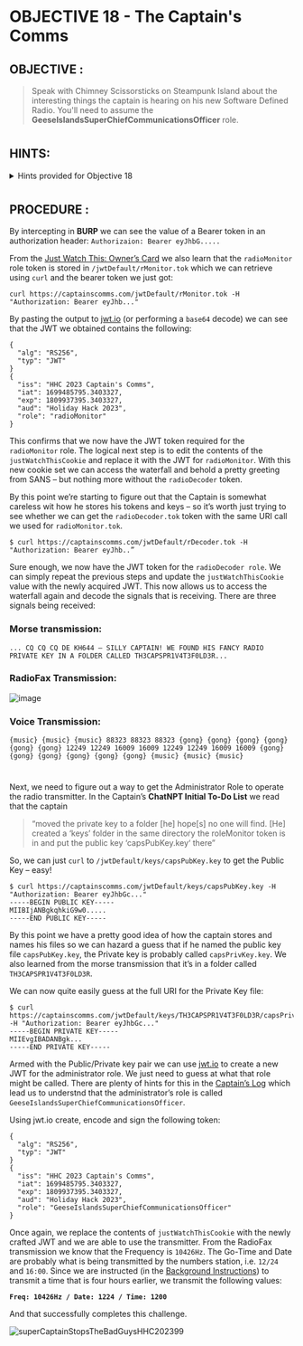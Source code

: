 # OBJECTIVE 18 - The Captain's Comms #

## OBJECTIVE : ##
>Speak with Chimney Scissorsticks on Steampunk Island about the interesting things the captain is hearing on his new Software Defined Radio. You'll need to assume the **GeeseIslandsSuperChiefCommunicationsOfficer** role.
#  

## HINTS: ##
<details>
  <summary>Hints provided for Objective 18</summary>
  
>-	I hear the Captain likes to abbreviate words in his filenames; shortening some words to just 1,2,3, or 4 letters.
>-	Web Interception proxies like Burp and Zap make web sites fun!
>-	I've seen the Captain with his Journal visiting Pixel Island!
>-	A great introduction to JSON Web Tokens is available from Auth0.
>-	Find a private key, update an existing JWT!
</details>

#  

## PROCEDURE : ##

By intercepting in **BURP** we can see the value of a Bearer token in an authorization header:  `Authorizaion: Bearer eyJhbG.....`

From the [Just Watch This: Owner’s Card](Assets/ownCard.png) we also learn that the `radioMonitor` role token is stored in `/jwtDefault/rMonitor.tok` which we can retrieve using `curl` and the bearer token we just got:

```
curl https://captainscomms.com/jwtDefault/rMonitor.tok -H "Authorization: Bearer eyJhb..."
```

By pasting the output to [jwt.io](https://jwt.io) (or performing a `base64` decode) we can see that the JWT we obtained contains the following:
```
{
  "alg": "RS256",
  "typ": "JWT"
}
{
  "iss": "HHC 2023 Captain's Comms",
  "iat": 1699485795.3403327,
  "exp": 1809937395.3403327,
  "aud": "Holiday Hack 2023",
  "role": "radioMonitor"
}
```

This confirms that we now have the JWT token required for the `radioMonitor` role.  The logical next step is to edit the contents of the `justWatchThisCookie` and replace it with the JWT for `radioMonitor`. With this new cookie set we can access the waterfall and behold a pretty greeting from SANS – but nothing more without the `radioDecoder` token.

By this point we’re starting to figure out that the Captain is somewhat careless wit how he stores his tokens and keys – so it’s worth just trying to see whether we can get the `radioDecoder.tok` token with the same URI call we used for `radioMonitor.tok`.

```
$ curl https://captainscomms.com/jwtDefault/rDecoder.tok -H "Authorization: Bearer eyJhb..”
```

Sure enough, we now have the JWT token for the `radioDecoder role`.  We can simply repeat the previous steps and update the `justWatchThisCookie` value with the newly acquired JWT.  This now allows us to access the waterfall again and decode the signals that is receiving.  There are three signals being received:

### Morse transmission: ###
```
... CQ CQ CQ DE KH644 – SILLY CAPTAIN! WE FOUND HIS FANCY RADIO PRIVATE KEY IN A FOLDER CALLED TH3CAPSPR1V4T3F0LD3R...   
```
### RadioFax Transmission: ###
![image](https://github.com/beta-j/SANS-Holiday-Hack-Challenge-2023/assets/60655500/60ab084e-36b0-4b4e-8d54-11e76aebbaf1)

### Voice Transmission:  ###
```
{music} {music} {music} 88323 88323 88323 {gong} {gong} {gong} {gong} {gong} {gong} 12249 12249 16009 16009 12249 12249 16009 16009 {gong} {gong} {gong} {gong} {gong} {gong} {music} {music} {music}          
```
#  
Next, we need to figure out a way to get the Administrator Role to operate the radio transmitter.  In the Captain’s **ChatNPT Initial To-Do List** we read that the captain 
>“moved the private key to a folder [he] hope[s] no one will find.  [He] created a ‘keys’ folder in the same directory the roleMonitor token is in and put the public key ‘capsPubKey.key‘ there”

So, we can just `curl` to `/jwtDefault/keys/capsPubKey.key` to get the Public Key – easy!
```
$ curl https://captainscomms.com/jwtDefault/keys/capsPubKey.key -H "Authorization: Bearer eyJhbGc..."
-----BEGIN PUBLIC KEY-----
MIIBIjANBgkqhkiG9w0.....
-----END PUBLIC KEY-----
```

By this point we have a pretty good idea of how the captain stores and names his files so we can hazard a guess that if he named the public key file `capsPubKey.key`, the Private key is probably called `capsPrivKey.key`.  We also learned from the morse transmission that it’s in a folder called `TH3CAPSPR1V4T3F0LD3R`.

We can now quite easily guess at the full URI for the Private Key file:
```
$ curl https://captainscomms.com/jwtDefault/keys/TH3CAPSPR1V4T3F0LD3R/capsPrivKey.key -H "Authorization: Bearer eyJhbGc..."
-----BEGIN PRIVATE KEY-----
MIIEvgIBADANBgk...
-----END PRIVATE KEY-----
```

Armed with the Public/Private key pair we can use [jwt.io](https://jwt.io) to create a new JWT for the administrator role.  We just need to guess at what that role might be called.  There are plenty of hints for this in the [Captain’s Log](Assets/captains-Log.png) which lead us to understnd that the administrator’s role is called `GeeseIslandsSuperChiefCommunicationsOfficer`.

Using jwt.io create, encode and sign the following token:
```
{
  "alg": "RS256",
  "typ": "JWT"
}   
{
  "iss": "HHC 2023 Captain's Comms",
  "iat": 1699485795.3403327,
  "exp": 1809937395.3403327,
  "aud": "Holiday Hack 2023",
  "role": "GeeseIslandsSuperChiefCommunicationsOfficer"
}
```

Once again, we replace the contents of `justWatchThisCookie` with the newly crafted JWT and we are able to use the transmitter.
From the RadioFax transmission we know that the Frequency is `10426Hz`.  The Go-Time and Date are probably what is being transmitted by the numbers station, i.e. `12/24` and `16:00`.  Since we are instructed (in the [Background Instructions](Assets/Background_Instructions.png)) to transmit a time that is four hours earlier, we transmit the following values: 

**`Freq: 10426Hz / Date: 1224 / Time: 1200`**

And that successfully completes this challenge.

                                                                                                                            
![superCaptainStopsTheBadGuysHHC202399](https://github.com/beta-j/SANS-Holiday-Hack-Challenge-2023/assets/60655500/67a0a803-66a3-4f4f-99eb-1c226cb62fae)

